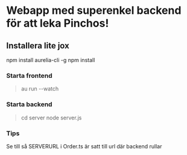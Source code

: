 # Webapp med superenkel backend för att leka Pinchos!

## Installera lite jox
npm install aurelia-cli -g
npm install

### Starta frontend
> au run --watch

### Starta backend
> cd server
> node server.js

### Tips
Se till så SERVERURL i Order.ts är satt till url där backend rullar

